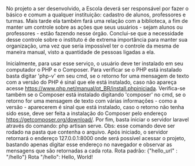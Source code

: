 No projeto a ser desenvolvido, a Escola deverá ser responsável por fazer o básico e comum a qualquer instituição: cadastro de alunos, professores e turmas. Mais tarde ela também fará uma relação com a biblioteca, a fim de manter um controle sobre as ações que seus usuários - sejam alunos ou professores - estão fazendo nesse órgão. Conclui-se que a necessidade desse controle sobre o instituto é de extrema importância para manter sua organização, uma vez que seria impossível ter o controle da mesma de maneira manual, visto a quantidade de pessoas ligadas a ela.

Inicialmente, para usar esse serviço, o usuário deve ter instalado em seu computador o PHP e o Composer. Para verificar se o PHP está instalado basta digitar 'php-v' em seu cmd, se o retorno for uma mensagem de texto com a versão do PHP é sinal que ele está instalado, caso não apareça acesse https://www.php.net/manual/pt_BR/install.phpiniciada. Verifica-se também se o Composer está instalado digitando 'composer' no cmd, se o retorno for uma mensagem de texto com várias informações - como a versão - aparecerem é sinal que está instalado, caso o retorno não tenha sido esse, deve ser feita a instalação do Composer pelo endereço https://getcomposer.org/download/. Por fim, basta iniciar o servidor laravel através do comando: php artisan serve.
Obs: esse comando deve ser rodado na pasta que contenha o arquivo.
Após iniciado, o servidor retornará o endereço 127.0.0.1:8000 onde será possível acessar o projeto, bastando apenas digitar esse endereço no navegador e observar as mensagens que são retornadas a cada rota.
Rota padrão: {"hello_url" : "/hello"}
Rota "/hello": Hello, World!